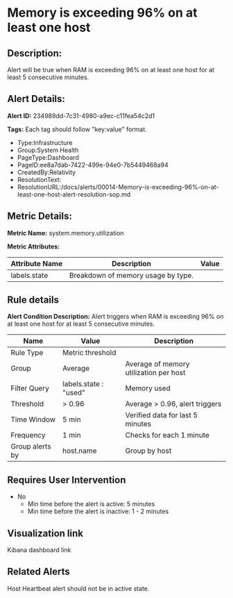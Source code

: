 # Memory is exceeding 96% on at least one host

## Description: 
Alert will be true when RAM is exceeding 96% on at least one host for at least 5 consecutive minutes.

## Alert Details:
**Alert ID:** 234989dd-7c31-4980-a9ec-c11fea54c2d1

**Tags:**
Each tag should follow "key:value" format.

- Type:Infrastructure
- Group:System Health
- PageType:Dashboard
- PageID:ee8a7dab-7422-499e-94e0-7b5449468a94
- CreatedBy:Relativity
- ResolutionText:
- ResolutionURL:/docs/alerts/00014-Memory-is-exceeding-96%-on-at-least-one-host-alert-resolution-sop.md

## Metric Details:
**Metric Name:** system.memory.utilization

**Metric Attributes:**

|Attribute Name|Description|Value|
|-------|---|--|
|labels.state|Breakdown of memory usage by type.||

## Rule details
**Alert Condition Description:** Alert triggers when RAM is exceeding 96% on at least one host for at least 5 consecutive minutes.

|Name|Value|Description|
|-|-|-|
|Rule Type| Metric threshold||
|Group| Average| Average of memory utilization per host|
|Filter Query|labels.state : "used"|Memory used|
|Threshold| > 0.96| Average > 0.96, alert triggers|
|Time Window| 5 min| Verified data for last 5 minutes|
|Frequency| 1 min|Checks for each 1 minute|
|Group alerts by| host.name| Group by host|

## Requires User Intervention
- No
  - Min time before the alert is active: 5 minutes
  - Min time before the alert is inactive: 1 - 2 minutes

## Visualization link
Kibana dashboard link

## Related Alerts
Host Heartbeat alert should not be in active state.